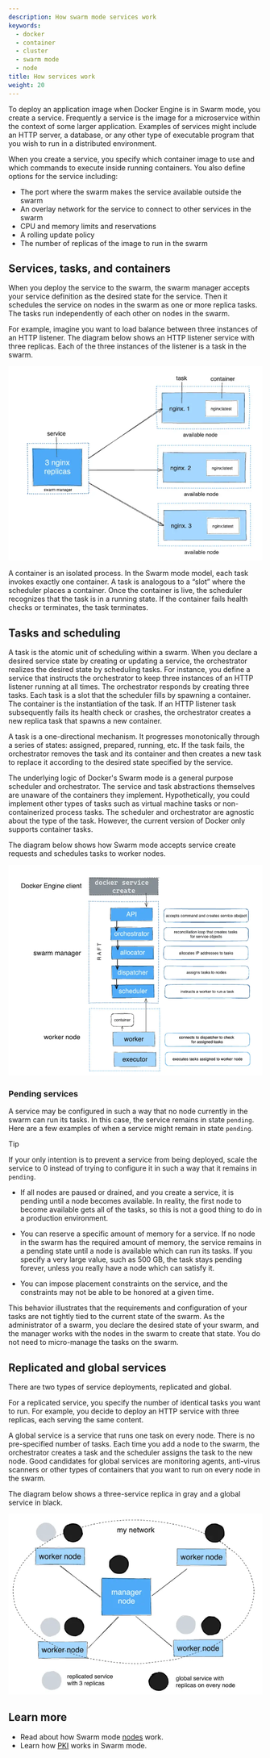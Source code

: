 ```yaml
---
description: How swarm mode services work
keywords:
  - docker
  - container
  - cluster
  - swarm mode
  - node
title: How services work
weight: 20
---
```


To deploy an application image when Docker Engine is in Swarm mode, you create a
service. Frequently a service is the image for a microservice within the
context of some larger application. Examples of services might include an HTTP
server, a database, or any other type of executable program that you wish to run
in a distributed environment.

When you create a service, you specify which container image to use and which
commands to execute inside running containers. You also define options for the
service including:

* The port where the swarm makes the service available outside the swarm
* An overlay network for the service to connect to other services in the swarm
* CPU and memory limits and reservations
* A rolling update policy
* The number of replicas of the image to run in the swarm

## Services, tasks, and containers

When you deploy the service to the swarm, the swarm manager accepts your service
definition as the desired state for the service. Then it schedules the service
on nodes in the swarm as one or more replica tasks. The tasks run independently
of each other on nodes in the swarm.

For example, imagine you want to load balance between three instances of an HTTP
listener. The diagram below shows an HTTP listener service with three replicas.
Each of the three instances of the listener is a task in the swarm.

![ HTTP listener service with three replicas](../images/services-diagram.webp?w=550)

A container is an isolated process. In the Swarm mode model, each task invokes
exactly one container. A task is analogous to a “slot” where the scheduler
places a container. Once the container is live, the scheduler recognizes that
the task is in a running state. If the container fails health checks or
terminates, the task terminates.

## Tasks and scheduling

A task is the atomic unit of scheduling within a swarm. When you declare a
desired service state by creating or updating a service, the orchestrator
realizes the desired state by scheduling tasks. For instance, you define a
service that instructs the orchestrator to keep three instances of an HTTP
listener running at all times. The orchestrator responds by creating three
tasks. Each task is a slot that the scheduler fills by spawning a container. The
container is the instantiation of the task. If an HTTP listener task subsequently
fails its health check or crashes, the orchestrator creates a new replica task
that spawns a new container.

A task is a one-directional mechanism. It progresses monotonically through a
series of states: assigned, prepared, running, etc. If the task fails, the
orchestrator removes the task and its container and then creates a new task to
replace it according to the desired state specified by the service.

The underlying logic of Docker's Swarm mode is a general purpose scheduler and
orchestrator. The service and task abstractions themselves are unaware of the
containers they implement. Hypothetically, you could implement other types of
tasks such as virtual machine tasks or non-containerized process tasks. The
scheduler and orchestrator are agnostic about the type of the task. However, the
current version of Docker only supports container tasks.

The diagram below shows how Swarm mode accepts service create requests and
schedules tasks to worker nodes.

![Services flow](../images/service-lifecycle.webp?w=700)

### Pending services

A service may be configured in such a way that no node currently in the
swarm can run its tasks. In this case, the service remains in state `pending`.
Here are a few examples of when a service might remain in state `pending`.

> [!TIP]
> If your only intention is to prevent a service from
> being deployed, scale the service to 0 instead of trying to configure it in
> such a way that it remains in `pending`.

- If all nodes are paused or drained, and you create a service, it is
  pending until a node becomes available. In reality, the first node to become
  available gets all of the tasks, so this is not a good thing to do in a
  production environment.

- You can reserve a specific amount of memory for a service. If no node in the
  swarm has the required amount of memory, the service remains in a pending
  state until a node is available which can run its tasks. If you specify a very
  large value, such as 500 GB, the task stays pending forever, unless you
  really have a node which can satisfy it.

- You can impose placement constraints on the service, and the constraints may
  not be able to be honored at a given time.

This behavior illustrates that the requirements and configuration of your tasks
are not tightly tied to the current state of the swarm. As the administrator of
a swarm, you declare the desired state of your swarm, and the manager works with
the nodes in the swarm to create that state. You do not need to micro-manage the
tasks on the swarm.

## Replicated and global services

There are two types of service deployments, replicated and global.

For a replicated service, you specify the number of identical tasks you want to
run. For example, you decide to deploy an HTTP service with three replicas, each
serving the same content.

A global service is a service that runs one task on every node. There is no
pre-specified number of tasks. Each time you add a node to the swarm, the
orchestrator creates a task and the scheduler assigns the task to the new node.
Good candidates for global services are monitoring agents, anti-virus scanners
or other types of containers that you want to run on every node in the swarm.

The diagram below shows a three-service replica in gray and a global service
in black.

![Global vs replicated services](../images/replicated-vs-global.webp?w=450)

## Learn more

* Read about how Swarm mode [nodes](nodes.md) work.
* Learn how [PKI](pki.md) works in Swarm mode.
